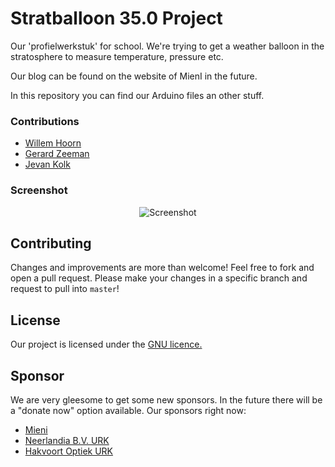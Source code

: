 # Stratballoon 35.0 Project
Our 'profielwerkstuk' for school. We're trying to get a weather balloon in the stratosphere to measure temperature, pressure etc.

Our blog can be found on the website of MienI in the future.

In this repository you can find our Arduino files an other stuff.

### Contributions

 - [Willem Hoorn](https://github.com/Willemhoorn)
 - [Gerard Zeeman](https://github.com/gerardzeeman)
 - [Jevan Kolk](?)

### Screenshot

<p align="center">
  <img src="http://news.bbcimg.co.uk/media/images/65186000/jpg/_65186879_balloonliftoff.jpg" alt="Screenshot"/>
</p>

## Contributing
Changes and improvements are more than welcome! Feel free to fork and open a pull request. Please make your changes in a specific branch and request to pull into `master`!

## License
Our project is licensed under the [GNU licence.](https://github.com/gerardzeeman/Stratoballoon-Project/blob/master/license.txt)

## Sponsor
We are very gleesome to get some new sponsors. In the future there will be a "donate now" option available.
Our sponsors right now:
 - [Mieni](http://www.mieni.nl/)
 - [Neerlandia B.V. URK](http://www.neerlandia.com/)
 - [Hakvoort Optiek URK](http://www.hakvoortoptiek.nl/)
